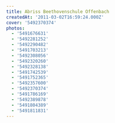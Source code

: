 ```yaml
---
title: Abriss Beethovenschule Offenbach
createdAt: '2011-03-02T16:59:24.000Z'
cover: '5492370374'
photos:
  - '5491676631'
  - '5492281252'
  - '5492290482'
  - '5491703213'
  - '5492308056'
  - '5492320260'
  - '5492328138'
  - '5491742539'
  - '5491752365'
  - '5492357600'
  - '5492370374'
  - '5491786169'
  - '5492389878'
  - '5491804389'
  - '5491811831'
---
```


